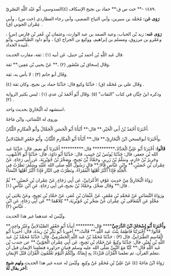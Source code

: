 ١٤٨٩ -** خت س ق:** حماد بن نجيح الإسكاف (٤)السدوسي، أَبُو عَبْد اللَّهِ البَصْرِيّ.

**رَوَى عَن:** مُحَمَّد بن سيرين، وأبي التياح الضعبي، وأبي رجاء العطاردي (خت س) ، وأبي عِمْران الجوني (ق) .

**رَوَى عَنه:** زيد بْن الحباب، وعبد الصمد بن عبد الوارث، وعثمان بْن عُمَر بْن فارس (س) ، وعَمْرو بن مرزوق، ومسلم بن إبراهيم، ووكيع بن الجراح (ق) ، وأَبُو داود الطيالسي، وأَبُو عُبَيدة الحداد.

قال عَبد اللَّهِ بْن أحمد بْن حنبل، عَن أبيه (١) : ثقة، مقارب الحديث.

وَقَال إسحاق بْن مَنْصُور (٢) ،** عَنْ يحيى بْن مَعِين:** ثقة.

وَقَال أبو حاتم (٣) : لا بأس به، ثقة.

وَقَال علي بن مُحَمَّد (ق) : حَدَّثَنَا وكيع قال: حَدَّثَنَا حماد بن نجيح، وكان ثقة (٤) .

وذكره ابنُ حِبَّان في كتاب "الثقات" (٥) .وَقَال أَبُو أَحْمَدَ بْن عدي (١) : ليس بكثير الرواية (٢) .

استشهد له الْبُخَارِيّ بحديث واحد،

وروى له النَّسَائي، وابْن مَاجَهْ.

أَخْبَرَنَا أَحْمَدُ بْنُ أَبي الْخَيْرِ،** قال:** أَنْبَأَنَا أَبُو الْحَسَنِ الْجَمَّالُ وأَبُو الْمَكَارِمِ اللَّبَّانُ.

وأَخْبَرَنَا أبوالسحن ابْنُ الْبُخَارِيِّ،** قال:** أَنْبَأَنَا أَبُو الْمَكَارِمِ اللَّبَّانُ، وأَبُو جَعْفَرٍ الصَّيْدَلانِيُّ.

**قَالُوا:** أَخْبَرَنَا أَبُو عَلِيٍّ الْحَدَّادُ،********** قال:********** أَخْبَرَنَا أَبُو نعيم، قال: حَدَّثَنَا عَبد الله بْن جعفر، قال: حَدَّثَنَا يُونُسُ بْنُ حَبِيبٍ، قال: حَدَّثَنَا أَبُو دَاوُدَ، قال: حَدَّثَنَا أَبُو الأَشْهَبِ، وجَرِيرُ بْنُ حَازِمٍ، وسَلْمُ بْنُ زَرِيرٍ، وحَمَّادُ بْنُ نَجِيحٍ، وصَخْرُ بْنُ جُوَيْرِيَةَ، عَن أَبِي رَجَاءٍ، عَنْ عِمْران بْنِ حُصَيْنٍ،** وابْنِ عَبَّاسٍ قَالا:** قال رَسُولُ اللَّهِ صلى الله عَلَيْهِ وسَلَّمَ: نَظَرْتُ فِي الْجَنَّةِ فَإِذَا أَكْثَرُ أَهْلِهَا الْفُقَرَاءُ، ونَظَرْتُ فِي النَّارِ فَإِذَا أَكْثَرُ أَهْلِهَا النِّسَاءُ.

رَوَاهُ الْبُخَارِيُّ مِنْ حَدِيثِ عَوْفٍ الأَعْرَابِيِّ، عَن أَبِي رَجَاءٍ، عَنْ عِمْران بْنِ حُصَيْنٍ.** ثُمَّ قال:** وَقَال صَخْرٌ، وحَمَّادُ بْنُ نجيح،عَن أَبِي رَجَاءٍ، عَنِ ابْنِ عَبَّاسٍ (١) .

ورَوَاهُ النَّسَائي عَنْ مُحَمَّدِ بْنِ مَعْمَرٍ، عَنْ عُثْمَانَ بْنِ عُمَر، عَنْ حَمَّادِ بْنِ نَجِيحٍ، وعَنْ يَحْيَى بْنِ مَخْلَدٍ عَنِ الْمُعَافَى بْنِ عِمْران عَنْ صَخْرِ بْنِ جُوَيْرِيَةَ،** كِلاهُمَا:** عَن أَبِي رَجَاءٍ، عَنِ ابْنِ عَبَّاسٍ (٢) .

ولَيْسَ له عندهما غير هذا الحديث.

**وأَخْبَرَنَا أَبُو إِسْحَاقَ ابْنُ الدَّرَجِيِّ****** قال:******** أنبأنا أَبُو جَعْفَرٍ الصَّيْدَلانِيُّ وغَيْرُ واحِدٍ،** قَالُوا:** أَخْبَرَتْنَا فَاطِمَةُ بِنْتُ عَبد اللَّهِ،** قَالَتْ:** أخبرنا أَبُو بَكْرِ بْنُ رِيذَةَ، قال: أخبرنا أَبُو الْقَاسِمِ الطَّبَرَانِيُّ، قال (٣) : حَدَّثَنَا مُحَمَّدُ بْنُ عَبد اللَّهِ الْحَضْرَمِيُّ، قال: حَدَّثَنَا مُحَمَّدُ بْنُ عَبد اللَّهِ بْنِ نُمَيْرٍ، قال: حَدَّثَنَا وكِيعٌ عَنْ حَمَّادِ بْنِ نَجِيحٍ، عَن أَبِي عِمْران الْجَوْنِيِّ،** عن جندب بْن عَبد اللَّهِ قال:** كُنَّا مَعَ النَّبِيِّ صَلَّى الله عليه وسلم فتيان حزاورة فتعلمنا الإيمان قبل أن نتعلم القرآن، ثم تعلمنا الْقُرْآنَ فَنَزْدَادُ بِهِ إِيمَانًا، وإِنَّكُمُ الْيَوْمَ تَعْلَمُونَ الْقُرْآنَ قَبْلَ الإِيمَانِ.

رَوَاهُ ابْنُ مَاجَهْ (٤) عَنْ عَلِيِّ بْنِ مُحَمَّدٍ عَنْ وكِيعٍ. ولَيْسَ له عنده غير هذا الحديث.**ولهم شيخ آخر يقال لَهُ:**